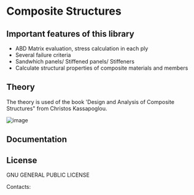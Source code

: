 Composite Structures
================================================

Important features of this library
----------------------------------
- ABD Matrix evaluation, stress calculation in each ply
- Several failure criteria
- Sandwhich panels/ Stiffened panels/ Stiffeners
- Calculate structural properties of composite materials and members



Theory
--------------------
The theory is used of the book 'Design and Analysis of Composite Structures" from Christos Kassapoglou.

![image](https://user-images.githubusercontent.com/68966235/135766489-b71badfd-a4a6-47cf-9423-c3a583d458bb.png)


Documentation
-------------


License
-------
GNU GENERAL PUBLIC LICENSE

Contacts: 

